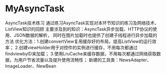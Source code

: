 # MyAsyncTask
AsyncTask技术练习
通过练习AsyncTask实现对本环节知识的练习及网络技术、ListView知识的回顾
主要涉及到的知识：AsyncTask异步加载、HTTP协议的使用、JSON数据的解析，
   同时在图片加载时也提供了创建子线程进行异步加载的方法
优化方法：1.创建convertView复用缓存好的布局，提高ListView的运行效率；
		2.创建viewHolder用于对控件的实例进行缓存，不用每次都通过									  	findviewbyID来加载；
		3.使用LruCache来缓存数据，不用每次都通过网络获取数据，为用户节省流量以及提升使用流畅性；
新建的工具类：NewsAdapter、ImageLoader、NewBean

